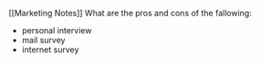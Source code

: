[[Marketing Notes]]
What are the pros and cons of the fallowing:
- personal interview
- mail survey
- internet survey